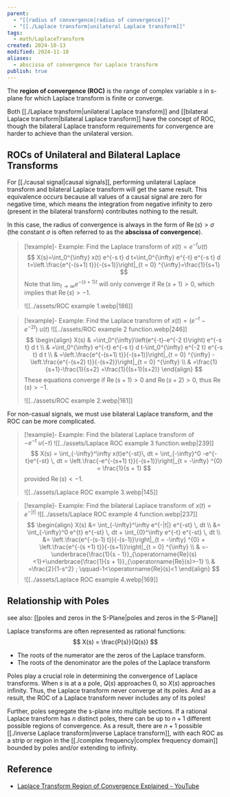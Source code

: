 ```yaml
---
parent:
  - "[[radius of convergence|radius of convergence]]"
  - "[[./Laplace transform|unilateral Laplace transform]]"
tags:
  - math/LaplaceTransform
created: 2024-10-13
modified: 2024-11-10
aliases:
  - abscissa of convergence for Laplace transform
publish: true
---
```

The **region of convergence (ROC)** is the range of complex variable $s$ in s-plane for which Laplace transform is finite or converge.

Both [[./Laplace transform|unilateral Laplace transform]] and [[bilateral Laplace transform|bilateral Laplace transform]] have the concept of ROC, though the bilateral Laplace transform requirements for convergence are harder to achieve than the unilateral version.

## ROCs of Unilateral and Bilateral Laplace Transforms
For [[./causal signal|causal signals]], performing unilateral Laplace transform and bilateral Laplace transform will get the same result. This equivalence occurs because all values of a causal signal are zero for negative time, which means the integration from negative infinity to zero (present in the bilateral transform) contributes nothing to the result.

In this case, the radius of convergence is always in the form of $\operatorname{Re}(s)> \sigma$ (the constant $\sigma$ is often referred to as the **abscissa of convergence**).

> [!example]- Example: Find the Laplace transform of $x(t) = e^{-t}u(t)$
> $$
> X(s)=\int_0^{\infty} x(t) e^{-s t} d t=\int_0^{\infty} e^{-t} e^{-s t} d t=\left.\frac{e^{-(s+1) t}}{-(s+1)}\right|_{t = 0} ^{\infty}=\frac{1}{s+1}
> $$
> Note that $\lim_{ t \to \infty } e^{-(s+1) t}$ will only converge if $\operatorname{Re}(s+1)>0$, which implies that $\operatorname{Re}(s)>-1$.
> 
> ![[../assets/ROC example 1.webp|186]]

> [!example]- Example: Find the Laplace transform of $x(t) = (e^{-t} - e^{-2t})\ u(t)$
> ![[../assets/ROC example 2 function.webp|246]]
> $$
> \begin{align}
> X(s) & =\int_0^{\infty}\left(e^{-t}-e^{-2 t}\right) e^{-s t} d t \\
> & =\int_0^{\infty} e^{-t} e^{-s t} d t-\int_0^{\infty} e^{-2 t} e^{-s t} d t \\
> & =\left.\frac{e^{-(s+1) t}}{-(s+1)}\right|_{t = 0} ^{\infty} - \left.\frac{e^{-(s+2) t}}{-(s+2)}\right|_{t = 0} ^{\infty} \\
> & =\frac{1}{s+1}-\frac{1}{s+2} =\frac{1}{(s+1)(s+2)}
> \end{align}
> $$
> These equations converge if $\operatorname{Re}(s+1)>0$ and $\operatorname{Re}(s+2)>0$, thus $\operatorname{Re}(s)>-1$.
> 
> ![[../assets/ROC example 2.webp|161]]

For non-casual signals, we must use bilateral Laplace transform, and the ROC can be more complicated.

> [!example]- Example: Find the bilateral Laplace transform of $-e^{-t}\ u(-t)$
> ![[../assets/Laplace ROC example 3 function.webp|239]]
> $$
> X(s) = \int_{-\infty}^\infty x(t)e^{-st}\, dt = \int_{-\infty}^0 -e^{-t}e^{-st} \, dt = \left.\frac{-e^{-(s+1) t}}{-(s+1)}\right|_{t = -\infty} ^{0} = \frac{1}{s + 1} 
> $$
> provided $\operatorname{Re}(s) < -1$.
> 
> ![[../assets/Laplace ROC example 3.webp|145]]

> [!example]- Example: Find the bilateral Laplace transform of $x(t) = e^{-|t|}$
> ![[../assets/Laplace ROC example 4 function.webp|237]]
> $$
> \begin{align}
> X(s) &= \int_{-\infty}^\infty e^{-|t|} e^{-st} \, dt \\
> &= \int_{-\infty}^0 e^{t} e^{-st} \, dt + \int_{0}^\infty e^{-t} e^{-st} \, dt \\
> &= \left.\frac{e^{-(s-1) t}}{-(s-1)}\right|_{t = -\infty} ^{0} + \left.\frac{e^{-(s +1) t}}{-(s+1)}\right|_{t = 0} ^{\infty} \\
> & =-\underbrace{\frac{1}{s - 1}}_{\operatorname{Re}(s)<1}+\underbrace{\frac{1}{s + 1}}_{\operatorname{Re}(s)>-1} \\
> & =\frac{2}{1-s^2} ; \qquad-1<\operatorname{Re}(s)<1
> \end{align}
> $$
> ![[../assets/Laplace ROC example 4.webp|169]]

## Relationship with Poles
see also: [[poles and zeros in the S-Plane|poles and zeros in the S-Plane]]

Laplace transforms are often represented as rational functions:
$$
X(s) = \frac{P(s)}{Q(s)}
$$
- The roots of the numerator are the zeros of the Laplace transform.  
- The roots of the denominator are the poles of the Laplace transform

Poles play a crucial role in determining the convergence of Laplace transforms. When $s$ is at a a pole, $Q(s)$ approaches $0$, so $X(s)$ approaches infinity. Thus, the Laplace transform never converge at its poles. And as a result, the ROC of a Laplace transform never includes any of its poles!

Further, poles segregate the s-plane into multiple sections. If a rational Laplace transform has $n$ distinct poles, there can be up to $n + 1$ different possible regions of convergence. As a result, there are $n + 1$ possible [[./inverse Laplace transform|inverse Laplace transform]], with each ROC as a strip or region in the [[./complex frequency|complex frequency domain]] bounded by poles and/or extending to infinity.

## Reference
- [Laplace Transform Region of Convergence Explained - YouTube](https://www.youtube.com/watch?v=SexBL1OlhhU)